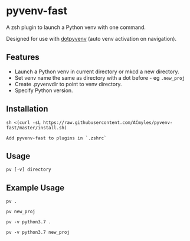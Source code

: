 # pyvenv-fast

A zsh plugin to launch a Python venv with one command.

Designed for use with [dotpyvenv](https://github.com/jeanpantoja/dotpyvenv) (auto venv activation on navigation).

## Features

- Launch a Python venv in current directory or mkcd a new directory.
- Set venv name the same as directory with a dot before - eg `.new_proj`
- Create .pyvenvdir to point to venv directory.
- Specify Python version.

## Installation

```shell
sh <(curl -sL https://raw.githubusercontent.com/ACmyles/pyvenv-fast/master/install.sh)
```
    Add pyvenv-fast to plugins in `.zshrc`

## Usage

```shell
pv [-v] directory
```

## Example Usage

```shell
pv .

pv new_proj

pv -v python3.7 .

pv -v python3.7 new_proj
```

